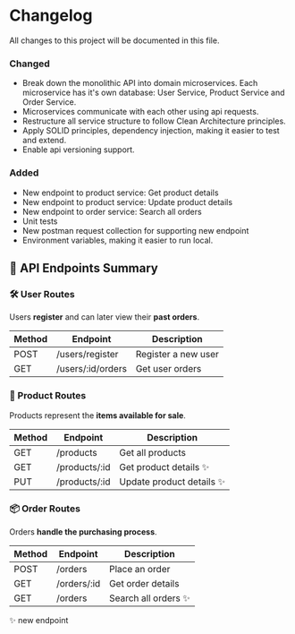 # Changelog

All changes to this project will be documented in this file.

### Changed

- Break down the monolithic API into domain microservices. Each microservice has it's own database: User Service, Product Service and Order Service.
- Microservices communicate with each other using api requests. 
- Restructure all service structure to follow Clean Architecture principles.
- Apply SOLID principles, dependency injection, making it easier to test and extend.
- Enable api versioning support.

### Added

- New endpoint to product service: Get product details
- New endpoint to product service: Update product details
- New endpoint to order service: Search all orders
- Unit tests
- New postman request collection for supporting new endpoint
- Environment variables, making it easier to run local.


## 📌 API Endpoints Summary

### 🛠 User Routes 

Users **register** and can later view their **past orders**.

| Method | Endpoint          | Description         |
| ------ | ----------------- | ------------------- |
| POST   | /users/register   | Register a new user |
| GET    | /users/:id/orders | Get user orders     |

### 🛒 Product Routes

Products represent the **items available for sale**.

| Method | Endpoint       | Description             |
| ------ | ---------------| ----------------------- |
| GET    | /products      | Get all products        |
| GET    | /products/:id  | Get product details :sparkles:    | 
| PUT    | /products/:id  | Update product details :sparkles: |

### 📦 Order Routes

Orders **handle the purchasing process**.

| Method | Endpoint    | Description        |
| ------ | ----------- | ------------------ |
| POST   | /orders     | Place an order     |
| GET    | /orders/:id | Get order details  |
| GET    | /orders     | Search all orders :sparkles: |

 :sparkles: new endpoint